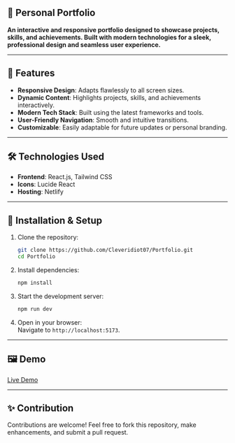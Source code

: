 
## 🚀 Personal Portfolio  

**An interactive and responsive portfolio designed to showcase projects, skills, and achievements. Built with modern technologies for a sleek, professional design and seamless user experience.**

---

## 🌟 Features  
- **Responsive Design**: Adapts flawlessly to all screen sizes.  
- **Dynamic Content**: Highlights projects, skills, and achievements interactively.  
- **Modern Tech Stack**: Built using the latest frameworks and tools.  
- **User-Friendly Navigation**: Smooth and intuitive transitions.  
- **Customizable**: Easily adaptable for future updates or personal branding.

---

## 🛠️ Technologies Used  
- **Frontend**: React.js, Tailwind CSS  
- **Icons**: Lucide React  
- **Hosting**: Netlify 

---

## 🔧 Installation & Setup  

1. Clone the repository:  
   ```bash
   git clone https://github.com/Cleveridiot07/Portfolio.git
   cd Portfolio
   ```

2. Install dependencies:  
   ```bash
   npm install
   ```

3. Start the development server:  
   ```bash
   npm run dev
   ```

4. Open in your browser:  
   Navigate to `http://localhost:5173`.

---

## 🖼️ Demo  
[Live Demo](https://cleveridiot07.netlify.app/)

---



## ✨ Contribution  
Contributions are welcome! Feel free to fork this repository, make enhancements, and submit a pull request.

